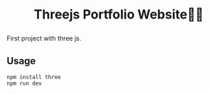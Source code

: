 # <p align="center"> Threejs Portfolio Website👨‍💻 </P>
 First project with three js.
 
## Usage

```
npm install three
npm run dev
```
